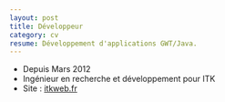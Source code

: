 ```yaml
---
layout: post
title: Développeur
category: cv
resume: Développement d'applications GWT/Java.
---
```

* Depuis Mars 2012 
* Ingénieur en recherche et développement pour ITK
* Site : <a href="http://itkweb.fr/" target="_blank">itkweb.fr</a>